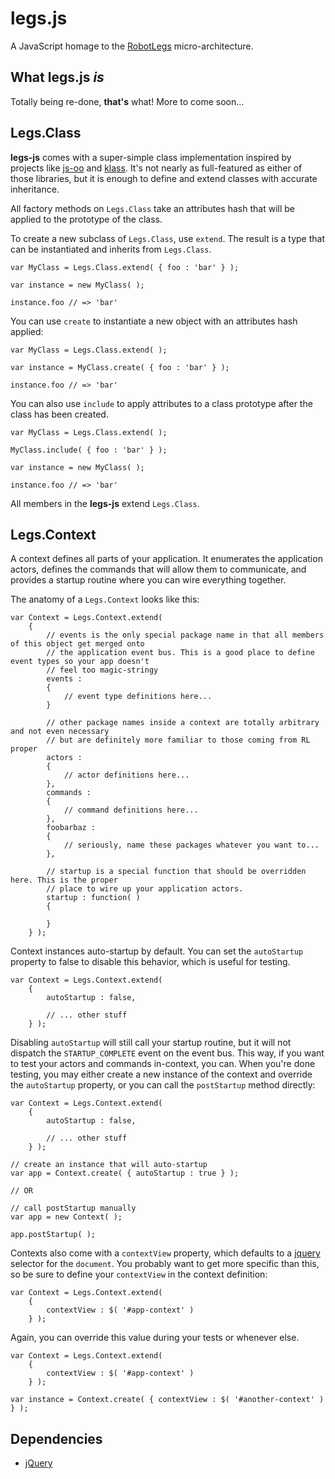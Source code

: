 # legs.js

A JavaScript homage to the [RobotLegs][robotlegs] micro-architecture.

## What legs.js *is*

Totally being re-done, **that's** what! More to come soon...

## Legs.Class

**legs-js** comes with a super-simple class implementation inspired by projects like 
[js-oo][js-oo] and [klass][klass]. It's not nearly as full-featured as either of those
libraries, but it is enough to define and extend classes with accurate inheritance.

All factory methods on `Legs.Class` take an attributes hash that will be applied to the prototype of the class.

To create a new subclass of `Legs.Class`, use `extend`. The result is a type that can be instantiated and inherits from `Legs.Class`.

	var MyClass = Legs.Class.extend( { foo : 'bar' } );
	
	var instance = new MyClass( );
	
	instance.foo // => 'bar'

You can use `create` to instantiate a new object with an attributes hash applied:

	var MyClass = Legs.Class.extend( );
	
	var instance = MyClass.create( { foo : 'bar' } );
	
	instance.foo // => 'bar'

You can also use `include` to apply attributes to a class prototype after the class has been created.

	var MyClass = Legs.Class.extend( );
	
	MyClass.include( { foo : 'bar' } );
	
	var instance = new MyClass( );
	
	instance.foo // => 'bar'

All members in the **legs-js** extend `Legs.Class`.

## Legs.Context

A context defines all parts of your application. It enumerates the application actors, defines the 
commands that will allow them to communicate, and provides a startup routine where you can wire
everything together.

The anatomy of a `Legs.Context` looks like this:

	var Context = Legs.Context.extend(
		{
			// events is the only special package name in that all members of this object get merged onto
			// the application event bus. This is a good place to define event types so your app doesn't
			// feel too magic-stringy
			events :
			{
				// event type definitions here...
			}
			
			// other package names inside a context are totally arbitrary and not even necessary
			// but are definitely more familiar to those coming from RL proper
			actors :
			{
				// actor definitions here...
			},
			commands :
			{
				// command definitions here...
			},
			foobarbaz :
			{
				// seriously, name these packages whatever you want to...
			},
			
			// startup is a special function that should be overridden here. This is the proper
			// place to wire up your application actors.
			startup : function( )
			{
				
			}
		} );

Context instances auto-startup by default. You can set the `autoStartup` property to false to disable this behavior,
which is useful for testing.

	var Context = Legs.Context.extend(
		{
			autoStartup : false,
			
			// ... other stuff
		} );

Disabling `autoStartup` will still call your startup routine, but it will not dispatch the `STARTUP_COMPLETE` event 
on the event bus. This way, if you want to test your actors and commands in-context, you can. When you're done testing,
you may either create a new instance of the context and override the `autoStartup` property, or you can call the `postStartup`
method directly:

	var Context = Legs.Context.extend(
		{
			autoStartup : false,
			
			// ... other stuff
		} );
	
	// create an instance that will auto-startup
	var app = Context.create( { autoStartup : true } );
	
	// OR
	
	// call postStartup manually
	var app = new Context( );
	
	app.postStartup( );

Contexts also come with a `contextView` property, which defaults to a [jquery][jquery] selector for the `document`.
You probably want to get more specific than this, so be sure to define your `contextView` in the context definition:

	var Context = Legs.Context.extend(
		{
			contextView : $( '#app-context' )
		} );

Again, you can override this value during your tests or whenever else.

	var Context = Legs.Context.extend(
		{
			contextView : $( '#app-context' )
		} );
	
	var instance = Context.create( { contextView : $( '#another-context' ) } );



## Dependencies

- [jQuery][jquery]

[robotlegs]: http://www.robotlegs.org/
[js-oo]: https://github.com/cj/js-oo
[klass]: http://www.dustindiaz.com/klass
[jquery]: http://jquery.com/

